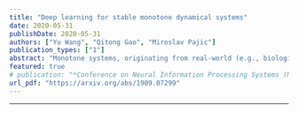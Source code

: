 ```yaml
---
title: "Deep learning for stable monotone dynamical systems"
date: 2020-05-31
publishDate: 2020-05-31
authors: ["Yu Wang", "Qitong Gao", "Miroslav Pajic"]
publication_types: ["1"]
abstract: "Monotone systems, originating from real-world (e.g., biological or chemical) applications, are a class of dynamical systems that preserves a partial order of system states over time. In this work, we introduce a feedforward neural networks (FNNs)-based method to learn the dynamics of unknown stable nonlinear monotone systems. We propose the use of nonnegative neural networks and batch normalization, which in general enables the FNNs to capture the monotonicity conditions without reducing the expressiveness. To concurrently ensure stability during training, we adopt an alternating learning method to simultaneously learn the system dynamics and corresponding Lyapunov function, while exploiting monotonicity of the system.~The combination of the monotonicity and stability constraints ensures that the learned dynamics preserves both properties, while significantly reducing learning errors. Finally, our techniques are evaluated on two complex biological and chemical systems."
featured: true
# publication: "*Conference on Neural Information Processing Systems (NeurIPS)*"
url_pdf: "https://arxiv.org/abs/1909.07299"
---
```


****